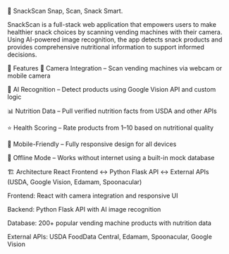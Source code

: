 🍿 SnackScan
Snap, Scan, Snack Smart.

SnackScan is a full-stack web application that empowers users to make healthier snack choices by scanning vending machines with their camera.
Using AI-powered image recognition, the app detects snack products and provides comprehensive nutritional information to support informed decisions.

🚀 Features
📸 Camera Integration – Scan vending machines via webcam or mobile camera

🤖 AI Recognition – Detect products using Google Vision API and custom logic

📊 Nutrition Data – Pull verified nutrition facts from USDA and other APIs

⭐ Health Scoring – Rate products from 1–10 based on nutritional quality

📱 Mobile-Friendly – Fully responsive design for all devices

🔄 Offline Mode – Works without internet using a built-in mock database

🏗 Architecture
React Frontend ↔ Python Flask API ↔ External APIs (USDA, Google Vision, Edamam, Spoonacular)

Frontend: React with camera integration and responsive UI

Backend: Python Flask API with AI image recognition

Database: 200+ popular vending machine products with nutrition data

External APIs: USDA FoodData Central, Edamam, Spoonacular, Google Vision
